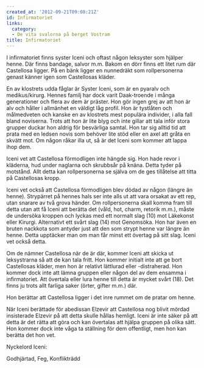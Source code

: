 ```yaml
---
created_at: '2012-09-21T09:08:21Z'
id: Infirmatoriet
links:
  category:
  - De vita svalorna på berget Vostram
title: Infirmatoriet
---
```


I infirmatoriet finns syster Iceni och oftast någon leksyster som hjälper henne. Där finns bandage,
salvor m.m. Bakom en dörr finns ett litet rum där Castellosa ligger. På en bänk ligger en nunnedräkt
som rollpersonerna genast känner igen som Castellosas kläder.

En av klostrets udda fåglar är Syster Iceni, som är en pyaralv och medikus/kirurg. Hennes familj har
dock varit Daak-troende i många generationer och flera av dem är präster. Hon gör ingen grej av att
hon är alv och håller i allmänhet en väldigt låg profil. Hon är tystlåten och målmedveten och kanske
en av klostrets mest populära individer, i alla fall bland noviserna. Trots att hon är lite blyg och
inte gillar att tala inför stora grupper duckar hon aldrig för besvärliga samtal. Hon tar sig alltid
tid att prata med en ledsen novis som behöver lite stöd eller en axel att gråta en skvätt mot. Om
någon råkar illa ut, så är det Iceni som kommer att lappa ihop dem.

Iceni vet att Castellosa förmodligen inte hängde sig. Hon hade revor i kläderna, hud under naglarna
och skrubbsår på knäna. Detta tyder på motstånd. Allt detta kan rollpersonerna se själva om de ges
tillåtelse att titta på Castellosas kropp.

Iceni vet också att Castellosa förmodligen blev dödad av någon (längre än henne). Strypärret på
hennes hals ser inte alls ut att vara orsakat av ett rep, utan snarare av två grova händer. Om
rollpersonerna skall komma fram till detta utan att få Iceni att berätta det (våld, hot, charm,
retorik m.m.), måste de undersöka kroppen och lyckas med ett normalt slag (10) mot Läkekonst eller
Kirurgi. Alternativt ett svårt slag (14) mot Genomsöka. Hon har även en bruten nackkota som antyder
just att den som strypt henne var längre än henne. Detta upptäcker man om man får minst ett övertag
på sitt slag. Iceni vet också detta.

Om de nämner Castellosa när de är där, kommer Iceni att skicka ut leksystrarna så att de kan tala
fritt. Hon kommer initialt inte att ge bort Castellosas kläder, men hon är relativt lättlurad eller
-distraherad. Hon kommer dock inte att lämna gruppen eller någon del av dem ensamma i infirmatoriet.
Att övertala eller lura henne till detta är mycket svårt (18). Det finns ju trots allt farliga saker
(örter, gifter m.m.) där.

Hon berättar att Castellosa ligger i det inre rummet om de pratar om henne.

När Iceni berättade för abedissan Elzevir att Castellosa nog blivit mördad insisterade Elzevir på
att detta skulle hållas hemligt. Iceni är inte säker på att detta är det rätta att göra och kan
övertalas att hjälpa gruppen på olika sätt. Hon kommer dock inte våga ta ställning för dem
offentligt, men hon kan berätta det hon vet.

Nyckelord Iceni:

Godhjärtad, Feg, Konflikträdd